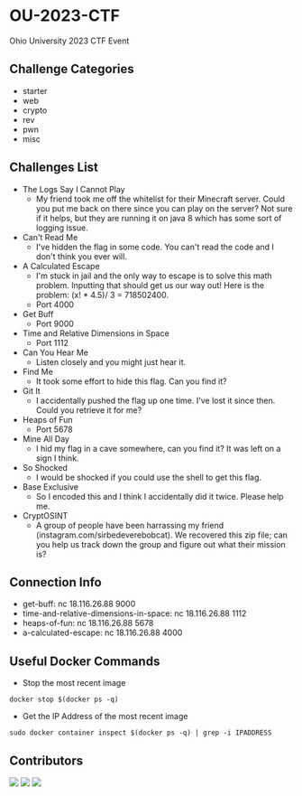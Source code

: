 # OU-2023-CTF
Ohio University 2023 CTF Event

## Challenge Categories
- starter
- web
- crypto
- rev
- pwn
- misc

## Challenges List
- The Logs Say I Cannot Play
  - My friend took me off the whitelist for their Minecraft server. Could you put me back on there since you can play on the server? Not sure if it helps, but they are running it on java 8 which has some sort of logging issue.
- Can't Read Me
  - I've hidden the flag in some code. You can't read the code and I don't think you ever will.
- A Calculated Escape
  - I'm stuck in jail and the only way to escape is to solve this math problem. Inputting that should get us our way out! Here is the problem: (x! * 4.5)/ 3 = 718502400.
  - Port 4000
- Get Buff
  - Port 9000
- Time and Relative Dimensions in Space
  - Port 1112
- Can You Hear Me
  - Listen closely and you might just hear it.
- Find Me
  - It took some effort to hide this flag. Can you find it?
- Git It
  - I accidentally pushed the flag up one time. I've lost it since then. Could you retrieve it for me?
- Heaps of Fun
  - Port 5678
- Mine All Day
  - I hid my flag in a cave somewhere, can you find it? It was left on a sign I think.
- So Shocked
  - I would be shocked if you could use the shell to get this flag.
- Base Exclusive
  - So I encoded this and I think I accidentally did it twice. Please help me.
- CryptOSINT
  - A group of people have been harrassing my friend (instagram.com/sirbedeverebobcat). We recovered this zip file; can you help us track down the group and figure out what their mission is?

## Connection Info
- get-buff: nc 18.116.26.88 9000
- time-and-relative-dimensions-in-space: nc 18.116.26.88 1112
- heaps-of-fun: nc 18.116.26.88 5678
- a-calculated-escape: nc 18.116.26.88 4000

## Useful Docker Commands
- Stop the most recent image
```
docker stop $(docker ps -q)
```
- Get the IP Address of the most recent image
```
sudo docker container inspect $(docker ps -q) | grep -i IPADDRESS
```

## Contributors

[![](https://github.com/Justin-Garey.png?size=50)](https://github.com/Justin-Garey)
[![](https://github.com/awisticky.png?size=50)](https://github.com/awisticky)
[![](https://github.com/osalyer02.png?size=50)](https://github.com/osalyer02)

